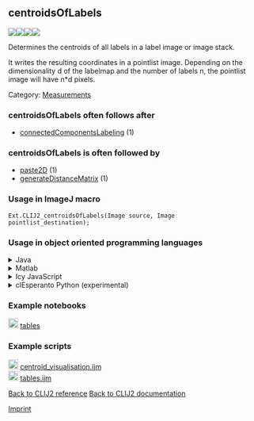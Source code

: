 ## centroidsOfLabels
<img src="images/mini_empty_logo.png"/><img src="images/mini_clij2_logo.png"/><img src="images/mini_clijx_logo.png"/><img src="images/mini_cle_logo.png"/>

Determines the centroids of all labels in a label image or image stack. 

It writes the resulting  coordinates in a pointlist image. Depending on the dimensionality d of the labelmap and the number  of labels n, the pointlist image will have n*d pixels.

Category: [Measurements](https://clij.github.io/clij2-docs/reference__measurement)

### centroidsOfLabels often follows after
* <a href="reference_connectedComponentsLabeling">connectedComponentsLabeling</a> (1)


### centroidsOfLabels is often followed by
* <a href="reference_paste2D">paste2D</a> (1)
* <a href="reference_generateDistanceMatrix">generateDistanceMatrix</a> (1)


### Usage in ImageJ macro
```
Ext.CLIJ2_centroidsOfLabels(Image source, Image pointlist_destination);
```


### Usage in object oriented programming languages



<details>

<summary>
Java
</summary>
<pre class="highlight">// init CLIJ and GPU
import net.haesleinhuepf.clij2.CLIJ2;
import net.haesleinhuepf.clij.clearcl.ClearCLBuffer;
CLIJ2 clij2 = CLIJ2.getInstance();

// get input parameters
ClearCLBuffer source = clij2.push(sourceImagePlus);
pointlist_destination = clij2.create(source);
</pre>

<pre class="highlight">
// Execute operation on GPU
clij2.centroidsOfLabels(source, pointlist_destination);
</pre>

<pre class="highlight">
// show result
pointlist_destinationImagePlus = clij2.pull(pointlist_destination);
pointlist_destinationImagePlus.show();

// cleanup memory on GPU
clij2.release(source);
clij2.release(pointlist_destination);
</pre>

</details>



<details>

<summary>
Matlab
</summary>
<pre class="highlight">% init CLIJ and GPU
clij2 = init_clatlab();

% get input parameters
source = clij2.pushMat(source_matrix);
pointlist_destination = clij2.create(source);
</pre>

<pre class="highlight">
% Execute operation on GPU
clij2.centroidsOfLabels(source, pointlist_destination);
</pre>

<pre class="highlight">
% show result
pointlist_destination = clij2.pullMat(pointlist_destination)

% cleanup memory on GPU
clij2.release(source);
clij2.release(pointlist_destination);
</pre>

</details>



<details>

<summary>
Icy JavaScript
</summary>
<pre class="highlight">// init CLIJ and GPU
importClass(net.haesleinhuepf.clicy.CLICY);
importClass(Packages.icy.main.Icy);

clij2 = CLICY.getInstance();

// get input parameters
source_sequence = getSequence();
source = clij2.pushSequence(source_sequence);
pointlist_destination = clij2.create(source);
</pre>

<pre class="highlight">
// Execute operation on GPU
clij2.centroidsOfLabels(source, pointlist_destination);
</pre>

<pre class="highlight">
// show result
pointlist_destination_sequence = clij2.pullSequence(pointlist_destination)
Icy.addSequence(pointlist_destination_sequence);
// cleanup memory on GPU
clij2.release(source);
clij2.release(pointlist_destination);
</pre>

</details>



<details>

<summary>
clEsperanto Python (experimental)
</summary>
<pre class="highlight">import pyclesperanto_prototype as cle

cle.centroids_of_labels(source, pointlist_destination)

</pre>



</details>





### Example notebooks
<a href="https://clij.github.io/clij2-docs/md/tables"><img src="images/language_macro.png" height="20"/></a> [tables](https://clij.github.io/clij2-docs/md/tables)  




### Example scripts
<a href="https://github.com/clij/clij2-docs/blob/master/src/main/macro/centroid_visualisation.ijm"><img src="images/language_macro.png" height="20"/></a> [centroid_visualisation.ijm](https://github.com/clij/clij2-docs/blob/master/src/main/macro/centroid_visualisation.ijm)  
<a href="https://github.com/clij/clij2-docs/blob/master/src/main/macro/tables.ijm"><img src="images/language_macro.png" height="20"/></a> [tables.ijm](https://github.com/clij/clij2-docs/blob/master/src/main/macro/tables.ijm)  


[Back to CLIJ2 reference](https://clij.github.io/clij2-docs/reference)
[Back to CLIJ2 documentation](https://clij.github.io/clij2-docs)

[Imprint](https://clij.github.io/imprint)
